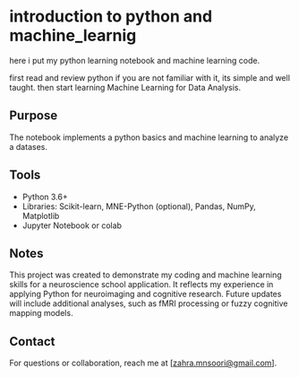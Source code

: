 # introduction to python and machine_learnig

here i put my python learning notebook and machine learning code. 

first read and review python if you are not familiar with it, its simple and well taught. then start learning Machine Learning for Data Analysis.


## Purpose
The notebook implements a python basics and machine learning to analyze a datases. 

## Tools
- Python 3.6+
- Libraries: Scikit-learn, MNE-Python (optional), Pandas, NumPy, Matplotlib
- Jupyter Notebook or colab

## Notes
This project was created to demonstrate my coding and machine learning skills for a neuroscience school application. It reflects my experience in applying Python for neuroimaging and cognitive research. Future updates will include additional analyses, such as fMRI processing or fuzzy cognitive mapping models.

## Contact
For questions or collaboration, reach me at [zahra.mnsoori@gmail.com].
